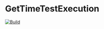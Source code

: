 # GetTimeTestExecution

[![Build](https://github.com/lucasvigano/GetTimeTestExecution/actions/workflows/build.yml/badge.svg)](https://github.com/lucasvigano/GetTimeTestExecution/actions/workflows/build.yml)
